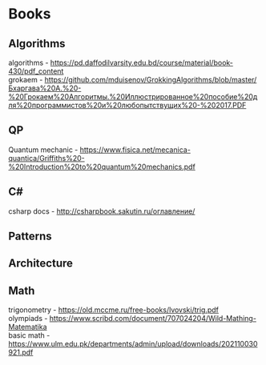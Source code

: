 # Books
## Algorithms
algorithms - https://pd.daffodilvarsity.edu.bd/course/material/book-430/pdf_content <br>
grokaem - https://github.com/mduisenov/GrokkingAlgorithms/blob/master/Бхаргава%20А.%20-%20Грокаем%20Алгоритмы.%20Иллюстрированное%20пособие%20для%20программистов%20и%20любопытствущих%20-%202017.PDF <br>

## QP
Quantum mechanic - https://www.fisica.net/mecanica-quantica/Griffiths%20-%20Introduction%20to%20quantum%20mechanics.pdf <br>

## C#
csharp docs - http://csharpbook.sakutin.ru/оглавление/

## Patterns

## Architecture 

## Math
trigonometry - https://old.mccme.ru/free-books/lvovski/trig.pdf <br>
olympiads - https://www.scribd.com/document/707024204/Wild-Mathing-Matematika <br>
basic math - https://www.ulm.edu.pk/departments/admin/upload/downloads/202110030921.pdf
